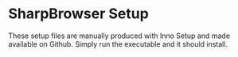 SharpBrowser Setup
=================================================================

These setup files are manually produced with Inno Setup and made available on Github. 
Simply run the executable and it should install.
